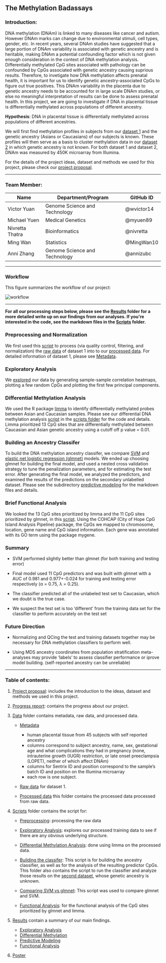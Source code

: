 ## The Methylation Badassays

### Introduction:

DNA methylation (DNAm) is linked to many diseases like cancer and autism. However DNAm marks can change due to environmental stimuli, cell types, gender, etc. In recent years, several DNAm studies have suggested that a large portion of DNAm variability is associated with genetic ancestry and is heritable, making DNAm a potential confounding factor which is not given enough consideration in the context of DNA methylation analysis. Differentially methylated CpG sites associated with pathology can be confounded by CpGs associated with genetic ancestry causing suprious results. Therefore, to invetigate how DNA methylation affects prenatal health, it is important for us to identify genetic ancestry-associated CpGs to figure out true positives. This DNAm variability in the placenta due to genetic ancestry needs to be accounted for in large scale DNAm studies, or else no meaningful interpretation of results can be done to assess prenatal health. In this project, we are going to investigate if DNA in placental tissue is differentially methylated across populations of different ancestry. 

**Hypothesis**: DNA in placental tissue is differentially methylated across populations of different ancestries.

We will first find methylation profiles in subjects from our [dataset 1](https://github.com/STAT540-UBC/team_Methylation-Badassays/tree/master/Data/Raw%20Data) and the genetic ancestry (Asians or Caucasians) of our subjects is known. These profiles will then serve as a basis to cluster methylation data in our [dataset 2](https://www.ncbi.nlm.nih.gov/geo/query/acc.cgi?acc=GSE69502) in which genetic ancestry is not known. For both dataset 1 and dataset 2, DNAm was measured by 450K microarray from Illumina.

For the details of the project ideas, dataset and methods we used for this project, please check our [project proposal](https://github.com/STAT540-UBC/team_Methylation-Badassays/blob/master/project_proposal.md). 

------

### Team Member:

|  Name  | Department/Program  |GitHub ID |
|-------|---------------------|----------|
| Victor Yuan| Genome Science and Technology| @wvictor14 |
| Michael Yuen|Medical Genetics|@myuen89|
|Nivretta Thatra|Bioinformatics|@nivretta|
|Ming Wan|Statistics|@MingWan10|
|Anni Zhang|Genome Science and Technology|@annizubc|


------
### Workflow

This figure summarizes the workflow of our project:

![workflow](https://cloud.githubusercontent.com/assets/24922214/24690299/deb7dc8c-1980-11e7-9554-ec0ca92f4038.png)

------

**For all our processing steps below, please see the [Results](https://github.com/STAT540-UBC/team_Methylation-Badassays/tree/master/Results) folder for a more detailed write up on our findings from our analyses. If you're interested in the code, see the markdown files in the [Scripts](https://github.com/STAT540-UBC/team_Methylation-Badassays/tree/master/Scripts) folder.**

### Preprocessing and Normalization

We first used this [script](https://github.com/STAT540-UBC/team_Methylation-Badassays/blob/master/Scripts/Preprocessing/PreprocessQC.md) to process (via quality control, filtering, and normalization) the [raw data](https://github.com/STAT540-UBC/team_Methylation-Badassays/tree/master/Data/Raw%20Data) of dataset 1 into to our [processed data](https://github.com/STAT540-UBC/team_Methylation-Badassays/tree/master/Data/Processed%20Data). For detailed information of dataset 1, please see [Metadata](https://github.com/STAT540-UBC/team_Methylation-Badassays/blob/master/Data/Raw%20Data/samplesheet.csv).


### Exploratory Analysis

We [explored](https://github.com/STAT540-UBC/team_Methylation-Badassays/blob/master/Scripts/ExploratoryAnalysis/Exploratory.md) our data by generating sample-sample correlation heatmaps, plotting a few random CpGs and plotting the first few principal components.

### Differential Methylation Analysis

We used the R package [limma](https://bioconductor.org/packages/release/bioc/html/limma.html) to identify differentially methylated probes between Asian and Caucasian samples. Please see our differential DNA methylation analysis [script](https://github.com/STAT540-UBC/team_Methylation-Badassays/blob/master/Scripts/Limma/Limma.md) in the [scripts folder](https://github.com/STAT540-UBC/team_Methylation-Badassays/tree/master/Scripts) for the code and details. Limma prioritized 13 CpG sites that are differentially methylated between Caucasian and Asian genetic ancestry using a cutoff off p value = 0.01.

### Building an Ancestry Classifer

To build the DNA methylation ancestry classifer, we compare [SVM](http://ca.wiley.com/WileyCDA/WileyTitle/productCd-0471030031.html) and [elastic net logistic regression (glmnet)](https://genomebiology.biomedcentral.com/articles/10.1186/gb-2013-14-10-r115) models. We ended up choosing glmnet for building the final model, and used a nested cross validation strategy to tune the penalization parameters, and for estimating the test error. After generating the final model, we analyzed the predictors, and examined the results of the predictions on the secondary unlabelled dataset. Please see the subdirectory [predictive modeling](https://github.com/STAT540-UBC/team_Methylation-Badassays/tree/master/Scripts/PredictiveModeling) for the markdown files and details. 

### Brief Functional Analysis

We looked the 13 CpG sites prioritized by limma and the 11 CpG sites prioritized by glmnet, in this [script](https://github.com/STAT540-UBC/team_Methylation-Badassays/blob/master/Scripts/FunctionalAnalysis/FunctionalAnalysis.md). Using the COHCAP (City of Hope CpG Island Analysis Pipeline) package, the CpGs we mapped to chromosome, location, gene name and CpG island information. Each gene was annotated with its GO term using the package mygene.

### Summary

* SVM performed slightly better than glmnet (for both training and testing error)

* Final model used 11 CpG predictors and was built with glmnet with a AUC of 0.981 and 0.977+-0.024 for training and testing error respectively (α = 0.75, λ = 0.25).

* The classifier predicted all of the unlabeled test set to Caucasian, which we doubt is the true case.

* We suspect the test set is too ‘different’ from the training data set for the classifier to perform accurately on the test set

### Future Direction

* Normalizing and QCing the test and training datasets together may be necessary for DNA methylation classifiers to perform well.

* Using MDS ancestry coordinates from population stratification meta-analyses may provide ‘labels’ to assess classifier performance or iprove model building. (self-reported ancestry can be unreliable)


------
### Table of contents:

1. [Project proposal](https://github.com/STAT540-UBC/team_Methylation-Badassays/blob/master/project_proposal.md): includes the introduction to the ideas, dataset and methods we used in this project.

2. [Progress report](https://github.com/STAT540-UBC/team_Methylation-Badassays/blob/master/progress_report.md): contains the progress about our project.

3. [Data](https://github.com/STAT540-UBC/team_Methylation-Badassays/tree/master/Data) folder contains metadata, raw data, and processed data.

    * [Metadata](https://github.com/STAT540-UBC/team_Methylation-Badassays/blob/master/Data/Raw%20Data/samplesheet.csv)
      + human placental tissue from 45 subjects with self reported ancestry
      + columns correspond to subject ancestry, name, sex, gestational age and what complications they had in pregnancy (none, intrauterine growth (IUGR) restriction, or late onset preeclampsia (LOPET), neither of which affect DNAm)
      + columns for Sentrix ID and position correspond to the sample’s batch ID and position on the Illumina microarray 
      + each row is one subject.
      
    * [Raw data](https://github.com/STAT540-UBC/team_Methylation-Badassays/tree/master/Data/Raw%20Data) for dataset 1.
    
    * [Processed data](https://github.com/STAT540-UBC/team_Methylation-Badassays/tree/master/Data/Processed%20Data) this folder contains the processed data processed from raw data.

4. [Scripts](https://github.com/STAT540-UBC/team_Methylation-Badassays/tree/master/Scripts) folder contains the script for:

    * [Preprocessing](https://github.com/STAT540-UBC/team_Methylation-Badassays/blob/master/Scripts/Preprocessing/PreprocessQC.md): processing the raw data
    
    * [Exploratory Analysis](https://github.com/STAT540-UBC/team_Methylation-Badassays/blob/master/Scripts/ExploratoryAnalysis/Exploratory.md): explores our processed training data to see if there are any obvious underlying structure. 
    
    * [Differential Methylation Analysis](https://github.com/STAT540-UBC/team_Methylation-Badassays/blob/master/Scripts/Limma/Limma.md): done using limma on the processed data.
    
    * [Building the classifer](https://github.com/STAT540-UBC/team_Methylation-Badassays/blob/master/Scripts/PredictiveModeling/BuildModel_AnalyzePredictors.md): This script is for building the ancestry classifier, as well as for the analysis of the resulting predictor CpGs. This folder also contains the script to run the classifier  and analyze those results on the [second dataset](https://epigeneticsandchromatin.biomedcentral.com/articles/10.1186/s13072-016-0054-8), whose genetic ancestry is unknown.
    
    * [Comparing SVM vs glmnet](https://github.com/STAT540-UBC/team_Methylation-Badassays/blob/master/Scripts/PredictiveModeling/PredictiveModeling.md): This script was used to compare glmnet and SVM. 

    * [Functional Analysis](https://github.com/STAT540-UBC/team_Methylation-Badassays/blob/master/Scripts/FunctionalAnalysis/FunctionalAnalysis.md): for the functional analysis of the CpG sites prioritized by glmnet and limma.

5. [Results](https://github.com/STAT540-UBC/team_Methylation-Badassays/tree/master/Results) contain a summary of our main findings. 

    * [Exploratory Analysis](https://github.com/STAT540-UBC/team_Methylation-Badassays/blob/master/Results/Exploratory%20Analysis%20Write%20Up.md)
    * [Differential Methylation](https://github.com/STAT540-UBC/team_Methylation-Badassays/blob/master/Results/Differential%20Methylation%20Analysis%20Write%20Up.md)
    * [Predictive Modeling](https://github.com/STAT540-UBC/team_Methylation-Badassays/blob/master/Results/Predictive%20Modeling.md)
    * [Functional Analysis](https://github.com/STAT540-UBC/team_Methylation-Badassays/blob/master/Results/Functional%20Analysis%20Write%20Up.md)
    
6. [Poster](https://github.com/STAT540-UBC/team_Methylation-Badassays/blob/master/poster.pdf)